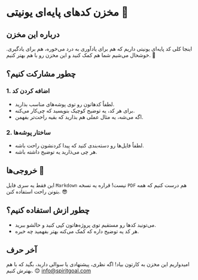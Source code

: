 # مخزن کدهای پایه‌ای یونیتی 🚀

## درباره این مخزن
اینجا کلی کد پایه‌ای یونیتی داریم که هم برای یادآوری به درد می‌خوره، هم برای یادگیری. خوشحال می‌شیم شما هم کمک کنید و این مخزن رو با هم بهتر کنیم. 🙌

## چطور مشارکت کنیم؟

### 1. اضافه کردن کد
- لطفاً کدهاتون رو توی پوشه‌های مناسب بذارید.
- برای هر کد، یه توضیح کوچیک بنویسید که چی‌کار می‌کنه.
- اگه می‌شه، یه مثال عملی هم بذارید که بقیه راحت‌تر بفهمن.

### 2. ساختار پوشه‌ها
- لطفاً فایل‌ها رو دسته‌بندی کنید که پیدا کردنشون راحت باشه.
- هر چی می‌ذارید یه توضیح داشته باشه.

## خروجی‌ها 📄
این فقط یه سری فایل `Markdown` نیست! قراره یه نسخه `PDF` هم درست کنیم که همه بتونن راحت استفاده کنن. 😎

## چطور ازش استفاده کنیم؟
- می‌تونید کدها رو مستقیم توی پروژه‌هاتون کپی کنید و حالشو ببرید.
- هر کد یه توضیح داره که کمک می‌کنه بهتر بفهمید چه خبره.

## آخر حرف
امیدواریم این مخزن به کارتون بیاد! اگه نظری، پیشنهادی یا سوالی دارید، بگید که با هم بهترش کنیم. 😊
info@spiritgoal.com

